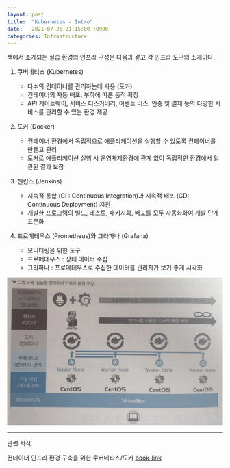 ```yaml
---
layout: post
title:  "Kubernetes - Intro"
date:   2021-07-26 21:15:00 +0900
categories: Infrastructure
---
```

책에서 소개되는 실습 환경의 인프라 구성은 다음과 같고 각 인프라 도구의 소개이다.

1. 쿠버네티스 (Kubernetes)
    - 다수의 컨테이너를 관리하는데 사용 (도커)
    - 컨테이너의 자동 배포, 부하에 따른 동적 확장
    - API 게이트웨이, 서비스 디스커버리, 이벤트 버스, 인증 및 결제 등의 다양한 서비스를 관리할 수 있는 환경 제공

2. 도커 (Docker)
    - 컨테이너 환경에서 독립적으로 애플리케이션을 실행할 수 있도록 컨테이너를 만들고 관리
    - 도커로 애플리케이션 실행 시 운영체제환경에 관계 없이 독립적인 환경에서 일관된 결과 보장
   
3. 젠킨스 (Jenkins)
    - 지속적 통합 (CI : Continuous Integration)과 지속적 배포 (CD: Continuous Deployment) 지원
    - 개발한 프로그램의 빌드, 테스트, 패키지화, 배포를 모두 자동화화여 개발 단계 표준화
    
4. 프로메테우스 (Prometheus)와 그라파나 (Grafana)
    - 모니터링을 위한 도구
    - 프로메테우스 : 상태 데이터 수집
    - 그라파나 : 프로메테우스로 수집한 데이터를 관리자가 보기 좋게 시각화   
    
![image](/assets/image/kubernetes/infra.png)


-------
관련 서적

컨테이너 인프라 환경 구축을 위한 쿠버네티스/도커 [book-link]

[book-link]: https://www.google.com/search?q=%EC%BB%A8%ED%85%8C%EC%9D%B4%EB%84%88+%EC%9D%B8%ED%94%84%EB%9D%BC+%ED%99%98%EA%B2%BD+%EA%B5%AC%EC%B6%95%EC%9D%84+%EC%9C%84%ED%95%9C+%EC%BF%A0%EB%B2%84%EB%84%A4%ED%8B%B0%EC%8A%A4%2F%EB%8F%84%EC%BB%A4&oq=%EC%BB%A8%ED%85%8C%EC%9D%B4%EB%84%88+%EC%9D%B8%ED%94%84%EB%9D%BC+%ED%99%98%EA%B2%BD+%EA%B5%AC%EC%B6%95%EC%9D%84+&aqs=chrome.1.69i57j0l2.11585j0j7&sourceid=chrome&ie=UTF-8
